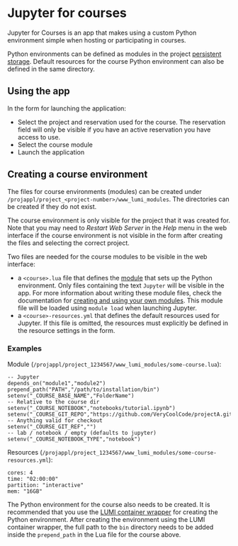 # Jupyter for courses

Jupyter for Courses is an app that makes using a custom
Python environment simple when hosting or participating in courses.

Python environments can be defined as modules in the project [persistent storage](../../../storage/#where-to-store-data).
Default resources for the course Python environment can also be defined in the same directory.

## Using the app

In the form for launching the application:

 - Select the project and reservation used for the course.
    The reservation field will only be visible if you have an active reservation you have access to use.
 - Select the course module
 - Launch the application

## Creating a course environment

The files for course environments (modules) can be created under `/projappl/project_<project-number>/www_lumi_modules`. 
The directories can be created if they do not exist.

The course environment is only visible for the project that it was created for.
Note that you may need to *Restart Web Server* in the *Help* menu in the web interface if the course
environment is not visible in the form after creating the files and selecting the correct project.

Two files are needed for the course modules to be visible in the web interface:

 - a `<course>.lua` file that defines the [module](../../lumi_env/Lmod_modules) that sets up the Python environment.
    Only files containing the text `Jupyter` will be visible in the app.
    For more information about writing these module files, check the documentation for [creating and using your own modules](../../lumi_env/Lmod_modules/#creating-and-using-your-own-modules).
    This module file will be loaded using `module load` when launching Jupyter.
 - a `<course>-resources.yml` that defines the default resources used for Jupyter.
    If this file is omitted, the resources must explicitly be defined in the resource settings in the form.

### Examples
Module (`/projappl/project_1234567/www_lumi_modules/some-course.lua`):
```
-- Jupyter
depends_on("module1","module2")
prepend_path("PATH","/path/to/installation/bin")
setenv("_COURSE_BASE_NAME","FolderName")
-- Relative to the course dir
setenv("_COURSE_NOTEBOOK","notebooks/tutorial.ipynb")
setenv("_COURSE_GIT_REPO","https://github.com/VeryCoolCode/projectA.git")
-- Anything valid for checkout
setenv("_COURSE_GIT_REF","")
-- lab / notebook / empty (defaults to jupyter)
setenv("_COURSE_NOTEBOOK_TYPE","notebook")
```
Resources (`/projappl/project_1234567/www_lumi_modules/some-course-resources.yml`):
```
cores: 4
time: "02:00:00"
partition: "interactive"
mem: "16GB"
```

The Python environment for the course also needs to be created.
It is recommended that you use the [LUMI container wrapper](../../../software/installing/container-wrapper) for creating the Python environment.
After creating the environment using the LUMI container wrapper, the full path to the `bin` directory needs to be added inside the `prepend_path` in the Lua file for the course above.
